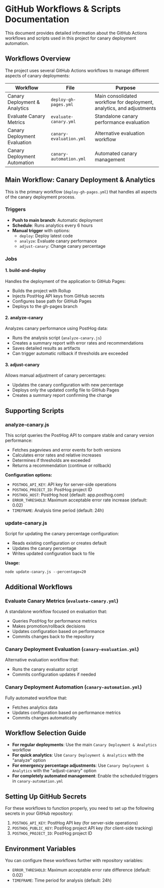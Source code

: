 # GitHub Workflows & Scripts Documentation

This document provides detailed information about the GitHub Actions workflows and scripts used in this project for canary deployment automation.

## Workflows Overview

The project uses several GitHub Actions workflows to manage different aspects of canary deployments:

| Workflow | File | Purpose |
|----------|------|---------|
| Canary Deployment & Analytics | `deploy-gh-pages.yml` | Main consolidated workflow for deployment, analytics, and adjustments |
| Evaluate Canary Metrics | `evaluate-canary.yml` | Standalone canary performance evaluation |
| Canary Deployment Evaluation | `canary-evaluation.yml` | Alternative evaluation workflow |
| Canary Deployment Automation | `canary-automation.yml` | Automated canary management |

## Main Workflow: Canary Deployment & Analytics

This is the primary workflow (`deploy-gh-pages.yml`) that handles all aspects of the canary deployment process.

### Triggers
- **Push to main branch**: Automatic deployment
- **Schedule**: Runs analytics every 6 hours
- **Manual trigger** with options:
  - `deploy`: Deploy latest code
  - `analyze`: Evaluate canary performance
  - `adjust-canary`: Change canary percentage

### Jobs

#### 1. build-and-deploy
Handles the deployment of the application to GitHub Pages:
- Builds the project with Rollup
- Injects PostHog API keys from GitHub secrets
- Configures base path for GitHub Pages
- Deploys to the gh-pages branch

#### 2. analyze-canary
Analyzes canary performance using PostHog data:
- Runs the analysis script (`analyze-canary.js`)
- Creates a summary report with error rates and recommendations
- Saves detailed results as artifacts
- Can trigger automatic rollback if thresholds are exceeded

#### 3. adjust-canary
Allows manual adjustment of canary percentages:
- Updates the canary configuration with new percentage
- Deploys only the updated config file to GitHub Pages
- Creates a summary report confirming the change

## Supporting Scripts

### analyze-canary.js

This script queries the PostHog API to compare stable and canary version performance:

- Fetches pageviews and error events for both versions
- Calculates error rates and relative increases
- Determines if thresholds are exceeded
- Returns a recommendation (continue or rollback)

**Configuration options:**
- `POSTHOG_API_KEY`: API key for server-side operations
- `POSTHOG_PROJECT_ID`: PostHog project ID
- `POSTHOG_HOST`: PostHog host (default: app.posthog.com)
- `ERROR_THRESHOLD`: Maximum acceptable error rate increase (default: 0.02)
- `TIMEFRAME`: Analysis time period (default: 24h)

### update-canary.js

Script for updating the canary percentage configuration:

- Reads existing configuration or creates default
- Updates the canary percentage
- Writes updated configuration back to file

**Usage:**
```
node update-canary.js --percentage=20
```

## Additional Workflows

### Evaluate Canary Metrics (`evaluate-canary.yml`)
A standalone workflow focused on evaluation that:
- Queries PostHog for performance metrics
- Makes promotion/rollback decisions
- Updates configuration based on performance
- Commits changes back to the repository

### Canary Deployment Evaluation (`canary-evaluation.yml`)
Alternative evaluation workflow that:
- Runs the canary evaluator script
- Commits configuration updates if needed

### Canary Deployment Automation (`canary-automation.yml`)
Fully automated workflow that:
- Fetches analytics data
- Updates configuration based on performance metrics
- Commits changes automatically

## Workflow Selection Guide

- **For regular deployments**: Use the main `Canary Deployment & Analytics` workflow
- **For quick analytics**: Use `Canary Deployment & Analytics` with the "analyze" option
- **For emergency percentage adjustments**: Use `Canary Deployment & Analytics` with the "adjust-canary" option
- **For completely automated management**: Enable the scheduled triggers in `canary-automation.yml`

## Setting Up GitHub Secrets

For these workflows to function properly, you need to set up the following secrets in your GitHub repository:

1. `POSTHOG_API_KEY`: PostHog API key (for server-side operations)
2. `POSTHOG_PUBLIC_KEY`: PostHog project API key (for client-side tracking)
3. `POSTHOG_PROJECT_ID`: PostHog project ID

## Environment Variables

You can configure these workflows further with repository variables:

- `ERROR_THRESHOLD`: Maximum acceptable error rate difference (default: 0.02)
- `TIMEFRAME`: Time period for analysis (default: 24h)
